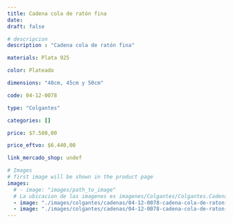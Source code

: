 ```yaml
---
title: Cadena cola de ratón fina
date: 
draft: false

# descripcion
description : "Cadena cola de ratón fina"

materials: Plata 925

color: Plateado

dimensions: "40cm, 45cm y 50cm"

code: 04-12-0078

type: "Colgantes"

categories: []

price: $7.580,00

price_eftvo: $6.440,00

link_mercado_shop: undef

# Images
# first image will be shown in the product page
images:
  # - image: "images/path_to_image"
  # La ubicacion de las imagenes es imagenes/Colgantes/Colgantes.Cadenas/04-12-0078-cadena-cola-de-raton-fina
  - image: "./images/colgantes/cadenas/04-12-0078-cadena-cola-de-raton-fina_a.JPG"
  - image: "./images/colgantes/cadenas/04-12-0078-cadena-cola-de-raton-fina_b.JPG"
---
```

